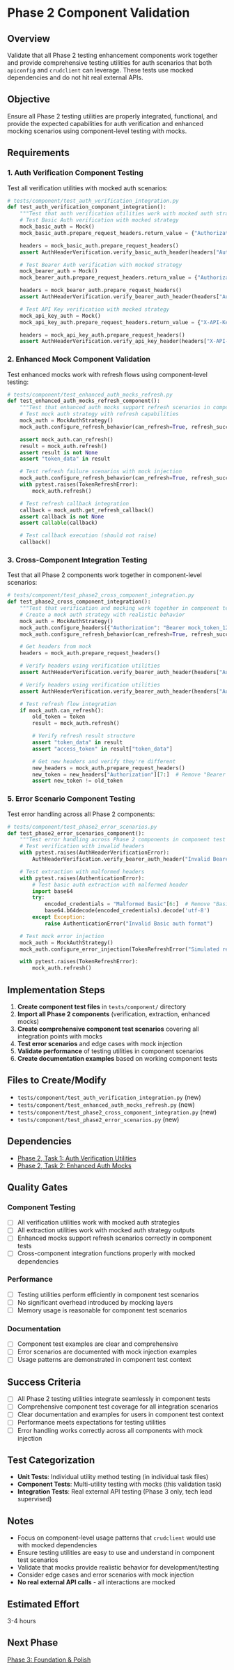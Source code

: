 # Phase 2 Component Validation

## Overview
Validate that all Phase 2 testing enhancement components work together and provide comprehensive testing utilities for auth scenarios that both `apiconfig` and `crudclient` can leverage. These tests use mocked dependencies and do not hit real external APIs.

## Objective
Ensure all Phase 2 testing utilities are properly integrated, functional, and provide the expected capabilities for auth verification and enhanced mocking scenarios using component-level testing with mocks.

## Requirements

### 1. Auth Verification Component Testing
Test all verification utilities with mocked auth scenarios:

```python
# tests/component/test_auth_verification_integration.py
def test_auth_verification_component_integration():
    """Test that auth verification utilities work with mocked auth strategies."""
    # Test Basic Auth verification with mocked strategy
    mock_basic_auth = Mock()
    mock_basic_auth.prepare_request_headers.return_value = {"Authorization": "Basic dXNlcjpwYXNz"}

    headers = mock_basic_auth.prepare_request_headers()
    assert AuthHeaderVerification.verify_basic_auth_header(headers["Authorization"])

    # Test Bearer Auth verification with mocked strategy
    mock_bearer_auth = Mock()
    mock_bearer_auth.prepare_request_headers.return_value = {"Authorization": "Bearer test_token"}

    headers = mock_bearer_auth.prepare_request_headers()
    assert AuthHeaderVerification.verify_bearer_auth_header(headers["Authorization"])

    # Test API Key verification with mocked strategy
    mock_api_key_auth = Mock()
    mock_api_key_auth.prepare_request_headers.return_value = {"X-API-Key": "test_key"}

    headers = mock_api_key_auth.prepare_request_headers()
    assert AuthHeaderVerification.verify_api_key_header(headers["X-API-Key"], "test_key")
```

### 2. Enhanced Mock Component Validation
Test enhanced mocks work with refresh flows using component-level testing:

```python
# tests/component/test_enhanced_auth_mocks_refresh.py
def test_enhanced_auth_mocks_refresh_component():
    """Test that enhanced auth mocks support refresh scenarios in component tests."""
    # Test mock auth strategy with refresh capabilities
    mock_auth = MockAuthStrategy()
    mock_auth.configure_refresh_behavior(can_refresh=True, refresh_success=True)

    assert mock_auth.can_refresh()
    result = mock_auth.refresh()
    assert result is not None
    assert "token_data" in result

    # Test refresh failure scenarios with mock injection
    mock_auth.configure_refresh_behavior(can_refresh=True, refresh_success=False)
    with pytest.raises(TokenRefreshError):
        mock_auth.refresh()

    # Test refresh callback integration
    callback = mock_auth.get_refresh_callback()
    assert callback is not None
    assert callable(callback)

    # Test callback execution (should not raise)
    callback()
```

### 3. Cross-Component Integration Testing
Test that all Phase 2 components work together in component-level scenarios:

```python
# tests/component/test_phase2_cross_component_integration.py
def test_phase2_cross_component_integration():
    """Test that verification and mocking work together in component tests."""
    # Create a mock auth strategy with realistic behavior
    mock_auth = MockAuthStrategy()
    mock_auth.configure_headers({"Authorization": "Bearer mock_token_12345"})
    mock_auth.configure_refresh_behavior(can_refresh=True, refresh_success=True)

    # Get headers from mock
    headers = mock_auth.prepare_request_headers()

    # Verify headers using verification utilities
    assert AuthHeaderVerification.verify_bearer_auth_header(headers["Authorization"])

    # Verify headers using verification utilities
    assert AuthHeaderVerification.verify_bearer_auth_header(headers["Authorization"])

    # Test refresh flow integration
    if mock_auth.can_refresh():
        old_token = token
        result = mock_auth.refresh()

        # Verify refresh result structure
        assert "token_data" in result
        assert "access_token" in result["token_data"]

        # Get new headers and verify they're different
        new_headers = mock_auth.prepare_request_headers()
        new_token = new_headers["Authorization"][7:]  # Remove "Bearer " prefix
        assert new_token != old_token
```

### 5. Error Scenario Component Testing
Test error handling across all Phase 2 components:

```python
# tests/component/test_phase2_error_scenarios.py
def test_phase2_error_scenarios_component():
    """Test error handling across Phase 2 components in component test scenarios."""
    # Test verification with invalid headers
    with pytest.raises(AuthHeaderVerificationError):
        AuthHeaderVerification.verify_bearer_auth_header("Invalid Bearer")

    # Test extraction with malformed headers
    with pytest.raises(AuthenticationError):
        # Test basic auth extraction with malformed header
        import base64
        try:
            encoded_credentials = "Malformed Basic"[6:]  # Remove "Basic "
            base64.b64decode(encoded_credentials).decode('utf-8')
        except Exception:
            raise AuthenticationError("Invalid Basic auth format")

    # Test mock error injection
    mock_auth = MockAuthStrategy()
    mock_auth.configure_error_injection(TokenRefreshError("Simulated refresh failure"))

    with pytest.raises(TokenRefreshError):
        mock_auth.refresh()
```

## Implementation Steps

1. **Create component test files** in `tests/component/` directory
2. **Import all Phase 2 components** (verification, extraction, enhanced mocks)
3. **Create comprehensive component test scenarios** covering all integration points with mocks
4. **Test error scenarios** and edge cases with mock injection
5. **Validate performance** of testing utilities in component scenarios
6. **Create documentation examples** based on working component tests

## Files to Create/Modify
- `tests/component/test_auth_verification_integration.py` (new)
- `tests/component/test_enhanced_auth_mocks_refresh.py` (new)
- `tests/component/test_phase2_cross_component_integration.py` (new)
- `tests/component/test_phase2_error_scenarios.py` (new)

## Dependencies
- [Phase 2, Task 1: Auth Verification Utilities](phase2_task1_auth_verification.md)
- [Phase 2, Task 2: Enhanced Auth Mocks](phase2_task2_enhanced_auth_mocks.md)

## Quality Gates

### Component Testing
- [ ] All verification utilities work with mocked auth strategies
- [ ] All extraction utilities work with mocked auth strategy outputs
- [ ] Enhanced mocks support refresh scenarios correctly in component tests
- [ ] Cross-component integration functions properly with mocked dependencies

### Performance
- [ ] Testing utilities perform efficiently in component test scenarios
- [ ] No significant overhead introduced by mocking layers
- [ ] Memory usage is reasonable for component test scenarios

### Documentation
- [ ] Component test examples are clear and comprehensive
- [ ] Error scenarios are documented with mock injection examples
- [ ] Usage patterns are demonstrated in component test context

## Success Criteria
- [ ] All Phase 2 testing utilities integrate seamlessly in component tests
- [ ] Comprehensive component test coverage for all integration scenarios
- [ ] Clear documentation and examples for users in component test context
- [ ] Performance meets expectations for testing utilities
- [ ] Error handling works correctly across all components with mock injection

## Test Categorization
- **Unit Tests**: Individual utility method testing (in individual task files)
- **Component Tests**: Multi-utility testing with mocks (this validation task)
- **Integration Tests**: Real external API testing (Phase 3 only, tech lead supervised)

## Notes
- Focus on component-level usage patterns that `crudclient` would use with mocked dependencies
- Ensure testing utilities are easy to use and understand in component test scenarios
- Validate that mocks provide realistic behavior for development/testing
- Consider edge cases and error scenarios with mock injection
- **No real external API calls** - all interactions are mocked

## Estimated Effort
3-4 hours

## Next Phase
[Phase 3: Foundation & Polish](../orchestrator_plan.md#phase-3-foundation--polish-low-priority)